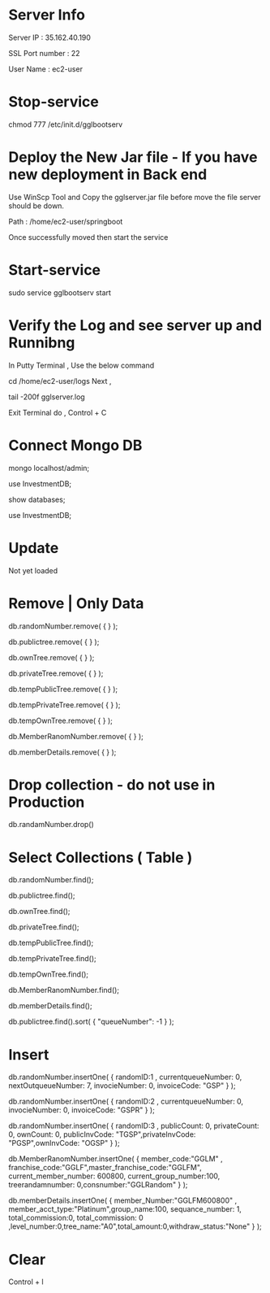 # Server Info

Server IP : 35.162.40.190

SSL Port number : 22

User Name : ec2-user

# Stop-service

chmod 777 /etc/init.d/gglbootserv


# Deploy the New Jar file - If you have new deployment in Back end

Use WinScp Tool and Copy the gglserver.jar file before move the file server should be down.

Path : /home/ec2-user/springboot

Once successfully moved then start the service 


# Start-service

sudo service gglbootserv start

# Verify the Log and see server up and Runnibng

In Putty Terminal , Use the below command 

cd /home/ec2-user/logs
Next ,

tail -200f gglserver.log

Exit Terminal do ,
Control + C 




Connect Mongo DB
================

mongo localhost/admin;

use InvestmentDB;

show databases;

use InvestmentDB;

Update 
=======
Not yet loaded

Remove | Only Data
==================
db.randomNumber.remove( { } );

db.publictree.remove( { } );

db.ownTree.remove( { } );

db.privateTree.remove( { } );

db.tempPublicTree.remove( { } );

db.tempPrivateTree.remove( { } );

db.tempOwnTree.remove( { } );

db.MemberRanomNumber.remove( { } );

db.memberDetails.remove( { } );

Drop collection - do not use in Production
===============
db.randamNumber.drop()

Select Collections ( Table )
=======
db.randomNumber.find();

db.publictree.find();

db.ownTree.find();

db.privateTree.find();


db.tempPublicTree.find();

db.tempPrivateTree.find();

db.tempOwnTree.find();

db.MemberRanomNumber.find();

db.memberDetails.find();

db.publictree.find().sort( { "queueNumber": -1 } );

Insert
=======

db.randomNumber.insertOne( { randomID:1 , currentqueueNumber: 0, nextOutqueueNumber: 7, invocieNumber: 0, invoiceCode: "GSP" } );

db.randomNumber.insertOne( { randomID:2 , currentqueueNumber: 0, invocieNumber: 0, invoiceCode: "GSPR" } );

db.randomNumber.insertOne( { randomID:3 , publicCount: 0, privateCount: 0, ownCount: 0, publicInvCode: "TGSP",privateInvCode: "PGSP",ownInvCode: "OGSP" } );

db.MemberRanomNumber.insertOne( { member_code:"GGLM" , franchise_code:"GGLF",master_franchise_code:"GGLFM", current_member_number: 600800, current_group_number:100, treerandamnumber: 0,consnumber:"GGLRandom" } );

db.memberDetails.insertOne( { member_Number:"GGLFM600800" , member_acct_type:"Platinum",group_name:100, sequance_number: 1, total_commission:0, total_commission: 0 ,level_number:0,tree_name:"A0",total_amount:0,withdraw_status:"None"	} );


Clear
======
Control + l
